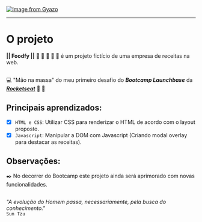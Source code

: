 [![Image from Gyazo](https://i.gyazo.com/75da0a5cc4023f7ba98ddc33f73a2869.gif)](https://gyazo.com/75da0a5cc4023f7ba98ddc33f73a2869)

---
# O projeto  

**|| Foodfy ||** :hamburger: :ramen: :pizza: :sushi: :spaghetti: é um projeto fictício de uma empresa de receitas na web. 

## 

:computer: "Mão na massa" do meu primeiro desafio do **_Bootcamp Launchbase_** da [**_Rocketseat_**](https://rocketseat.com.br) :purple_heart: :rocket: 

## Principais aprendizados:  
- [x] `HTML e CSS`: Utilizar CSS para renderizar o HTML de acordo com o layout proposto.  
- [x] `Javascript`: Manipular a DOM com Javascript (Criando modal overlay para destacar as receitas).   

## Observações:  

:black_nib: No decorrer do Bootcamp este projeto ainda será aprimorado com novas funcionalidades.  

## 

_"A evolução do Homem passa, necessariamente, pela busca do conhecimento."_  
`Sun Tzu`  